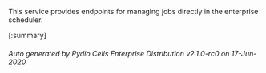 






This service provides endpoints for managing jobs directly in the enterprise scheduler.

[:summary]

###### Auto generated by Pydio Cells Enterprise Distribution v2.1.0-rc0 on 17-Jun-2020
